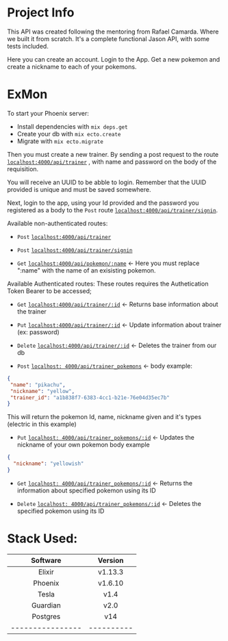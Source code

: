# Project Info

This API was created following the mentoring from Rafael Camarda. Where we built it from scratch.
It's a complete functional Jason API, with some tests included.

Here you can create an account. Login to the App. Get a new pokemon and create a nickname to each of your pokemons.

# ExMon

To start your Phoenix server:

- Install dependencies with `mix deps.get`
- Create your db with `mix ecto.create`
- Migrate with `mix ecto.migrate`

Then you must create a new trainer. By sending a post request to the route [`localhost:4000/api/trainer`](http://localhost:4000/api/trainer) , with name and password on the body of the requisition.

You will receive an UUID to be abble to login. Remember that the UUID provided is unique and must be saved somewhere.

Next, login to the app, using your Id provided and the password you registered as a body to the `Post` route [`localhost:4000/api/trainer/signin`](http://localhost:4000/api/trainer/signin).

Available non-authenticated routes:

- `Post` [`localhost:4000/api/trainer`](http://localhost:4000/api/trainer)

- `Post` [`localhost:4000/api/trainer/signin`](http://localhost:4000/api/trainer/login)

- `Get` [`localhost:4000/api/pokemon/:name`](http://localhost:4000/api/pokemon/:name) <- Here you must replace ":name" with the name of an exisisting pokemon.

Available Authenticated routes:
These routes requires the Authetication Token Bearer to be accessed;

- `Get` [`localhost:4000/api/trainer/:id`](http://localhost:4000/api/trainer/:id) <- Returns base information about the trainer
- `Put` [`localhost:4000/api/trainer/:id`](http://localhost:4000/api/trainer/:id) <- Update information about trainer (ex: password)

- `Delete` [`localhost:4000/api/trainer/:id`](http://localhost:4000/api/trainer/:id) <- Deletes the trainer from our db

- `Post` [`localhost: 4000/api/trainer_pokemons`](http://localhost:4000/api/trainer_pokemons) <- body example:

```Json
{
 "name": "pikachu",
 "nickname": "yellow",
 "trainer_id": "a1b838f7-6383-4cc1-b21e-76e04d35ec7b"
}
```

This will return the pokemon Id, name, nickname given and it's types (electric in this example)

- `Put` [`localhost: 4000/api/trainer_pokemons/:id`](http://localhost:4000/api/trainer_pokemons/:id) <- Updates the nickname of your own pokemon body example

```Json
{
  "nickname": "yellowish"
}
```

- `Get` [`localhost: 4000/api/trainer_pokemons/:id`](http://localhost:4000/api/trainer_pokemons/:id) <- Returns the information about specified pokemon using its ID

- `Delete` [`localhost: 4000/api/trainer_pokemons/:id`](http://localhost:4000/api/trainer_pokemons) <- Deletes the specified pokemon using its ID

# Stack Used:

|     Software     |  Version   |
| :--------------: | :--------: |
|      Elixir      |  v1.13.3   |
|     Phoenix      |  v1.6.10   |
|      Tesla       |    v1.4    |
|     Guardian     |    v2.0    |
|     Postgres     |    v14     |
| ---------------- | ---------- |
